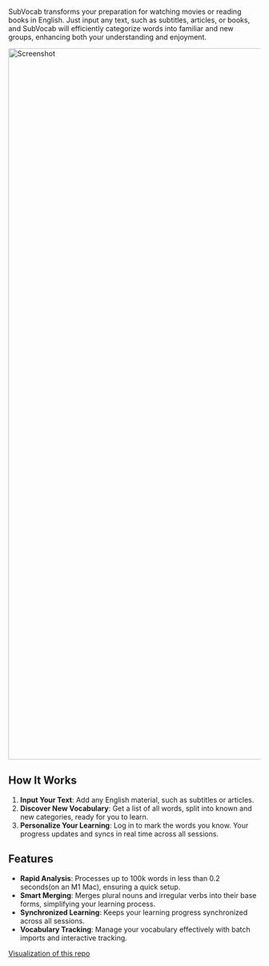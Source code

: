 SubVocab transforms your preparation for watching movies or reading books in English. Just input any text, such as subtitles, articles, or books, and SubVocab will efficiently categorize words into familiar and new groups, enhancing both your understanding and enjoyment.

<img width="1422" alt="Screenshot" src="https://github.com/user-attachments/assets/423d7f96-8cee-4fc3-b45b-e2ec9cb3ed34" />

## How It Works

1. **Input Your Text**: Add any English material, such as subtitles or articles.
2. **Discover New Vocabulary**: Get a list of all words, split into known and new categories, ready for you to learn.
3. **Personalize Your Learning**: Log in to mark the words you know. Your progress updates and syncs in real time across all sessions.

## Features

- **Rapid Analysis**: Processes up to 100k words in less than 0.2 seconds(on an M1 Mac), ensuring a quick setup.
- **Smart Merging**: Merges plural nouns and irregular verbs into their base forms, simplifying your learning process.
- **Synchronized Learning**: Keeps your learning progress synchronized across all sessions.
- **Vocabulary Tracking**: Manage your vocabulary effectively with batch imports and interactive tracking.

[Visualization of this repo](https://mango-dune-07a8b7110.1.azurestaticapps.net/?repo=kyle1an%2FSubVocab)
